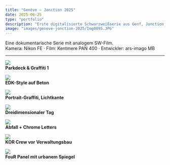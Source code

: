 ```yaml
---
title: "Genève – Jonction 2025"
date: 2025-06-25
type: "portfolio"
description: "Erste digitalisierte Schwarzweißserie aus Genf, Jonction. Graffiti, urbane Strukturen, Schattenwürfe. Entwickelt mit MB Monobad."
image: "images/geneve-jonction-2025/Img0095.JPG"
---
```


Eine dokumentarische Serie mit analogem SW-Film.  
Kamera: Nikon FE · Film: Kentmere PAN 400 · Entwickler: ars-imago MB

---

![](../../images/geneve-jonction-2025/Img0095.JPG)  
**Parkdeck & Graffiti 1**

![](../../images/geneve-jonction-2025/Img0096.JPG)  
**EDK-Style auf Beton**

![](../../images/geneve-jonction-2025/Img0097.JPG)  
**Portrait-Graffiti, Lichtkante**

![](../../images/geneve-jonction-2025/Img0098.JPG)  
**Dreidimensionaler Tag**

![](../../images/geneve-jonction-2025/Img0099.JPG)  
**Abfall + Chrome Letters**

![](../../images/geneve-jonction-2025/Img0100.JPG)  
**KOR Crew vor Verwaltungsbau**

![](../../images/geneve-jonction-2025/Img0101.JPG)  
**FouR Panel mit urbanem Spiegel**

